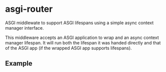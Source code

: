# asgi-router

ASGI middlewate to support ASGI lifespans using a simple async context manager interface.

This middleware accepts an ASGI application to wrap and an async context manager lifespan.
It will run both the lifespan it was handed directly and that of the ASGI app (if the wrapped ASGI app supports lifespans).

## Example

```python

```